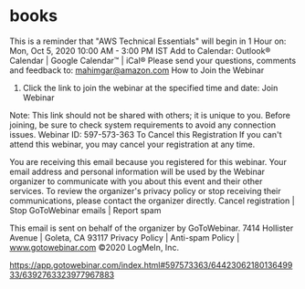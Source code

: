 # books
 


This is a reminder that "AWS Technical Essentials" will begin in 1 Hour on: 
Mon, Oct 5, 2020 10:00 AM - 3:00 PM IST 
Add to Calendar: Outlook® Calendar | Google Calendar™ | iCal® 
Please send your questions, comments and feedback to: mahimgar@amazon.com 
How to Join the Webinar 
1. Click the link to join the webinar at the specified time and date: 
Join Webinar


Note: This link should not be shared with others; it is unique to you.
Before joining, be sure to check system requirements to avoid any connection issues.
Webinar ID: 597-573-363 
To Cancel this Registration
If you can't attend this webinar, you may cancel your registration at any time.

You are receiving this email because you registered for this webinar. Your email address and personal information will be used by the Webinar organizer to communicate with you about this event and their other services. To review the organizer's privacy policy or stop receiving their communications, please contact the organizer directly.
Cancel registration | Stop GoToWebinar emails | Report spam

This email is sent on behalf of the organizer by GoToWebinar.
7414 Hollister Avenue | Goleta, CA 93117 Privacy Policy | Anti-spam Policy | www.gotowebinar.com ©2020 LogMeIn, Inc.



https://app.gotowebinar.com/index.html#597573363/6442306218013649933/6392763323977967883

